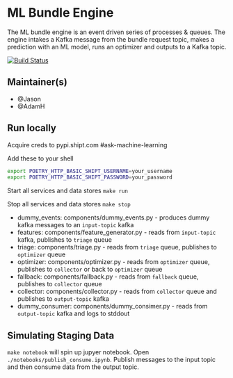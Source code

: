 # ML Bundle Engine
The ML bundle engine is an event driven series of processes & queues. 
The engine intakes a Kafka message from the bundle request topic, makes a prediction with an ML model, runs an optimizer and outputs to a Kafka topic.

[![Build Status](https://drone.shipt.com/api/badges/shipt/ml-bundle-engine/status.svg)](https://drone.shipt.com/shipt/ml-bundle-engine)

## Maintainer(s)
 - @Jason
 - @AdamH

## Run locally
Acquire creds to pypi.shipt.com #ask-machine-learning

Add these to your shell

```bash
export POETRY_HTTP_BASIC_SHIPT_USERNAME=your_username
export POETRY_HTTP_BASIC_SHIPT_PASSWORD=your_password
```

Start all services and data stores
`make run`

Stop all services and data stores
`make stop`

- dummy_events: components/dummy_events.py - produces dummy kafka messages to an `input-topic` kafka
- features: components/feature_generator.py - reads from `input-topic` kafka, publishes to `triage` queue
- triage: components/triage.py - reads from `triage` queue, publishes to `optimizer` queue
- optimizer: components/optimizer.py - reads from `optimizer` queue, publishes to `collector` or back to `optimizer` queue
- fallback: components/fallback.py - reads from `fallback` queue, publishes to `collector` queue
- collector: components/collector.py - reads from `collector` queue and publishes to `output-topic` kafka
- dummy_consumer: components/dummy_consimer.py - reads from `output-topic` kafka and logs to stddout

## Simulating Staging Data

`make notebook` will spin up jupyer notebook. Open `./notebooks/publish_consume.ipynb`. Publish messages to the input topic and then consume data from the output topic.
